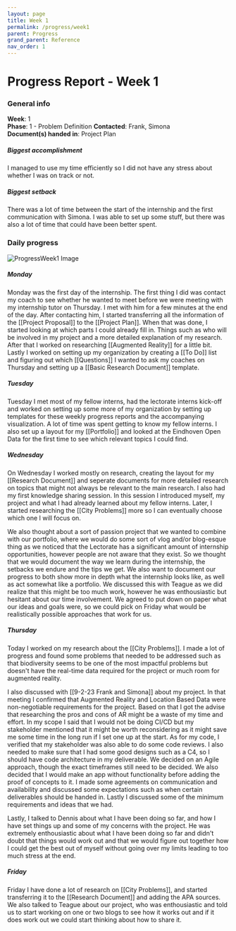 ```yaml
---
layout: page
title: Week 1
permalink: /progress/week1
parent: Progress
grand_parent: Reference
nav_order: 1
---
```

# Progress Report - Week 1

### General info
**Week**: 1  
**Phase**: 1 - Problem Definition 
**Contacted**: Frank, Simona  
**Document(s) handed in**: Project Plan  

##### Biggest accomplishment
I managed to use my time efficiently so I did not have any stress about whether I was on track or not.

##### Biggest setback
There was a lot of time between the start of the internship and the first communication with Simona. I was able to set up some stuff, but there was also a lot of time that could have been better spent.

### Daily progress
![ProgressWeek1 Image](/assets/Week1-progress.png)

##### Monday
Monday was the first day of the internship. The first thing I did was contact my coach to see whether he wanted to meet before we were meeting with my internship tutor on Thursday. I met with him for a few minutes at the end of the day. After contacting him, I started transferring all the information of the [[Project Proposal]] to the [[Project Plan]]. When that was done, I started looking at which parts I could already fill in. Things such as who will be involved in my project and a more detailed explanation of my research. After that I worked on researching [[Augmented Reality]] for a little bit. Lastly I worked on setting up my organization by creating a [[To Do]] list and figuring out which [[Questions]] I wanted to ask my coaches on Thursday and setting up a [[Basic Research Document]] template.

##### Tuesday
Tuesday I met most of my fellow interns, had the lectorate interns kick-off and worked on setting up some more of my organization by setting up templates for these weekly progress reports and the accompanying visualization. A lot of time was spent getting to know my fellow interns. I also set up a layout for my [[Portfolio]] and looked at the Eindhoven Open Data for the first time to see which relevant topics I could find.

##### Wednesday
On Wednesday I worked mostly on research, creating the layout for my [[Research Document]] and seperate documents for more detailed research on topics that might not always be relevant to the main research. I also had my first knowledge sharing session. In this session I introduced myself, my project and what I had already learned about my fellow interns. Later, I started researching the [[City Problems]] more so I can eventually choose which one I will focus on. 

We also thought about a sort of passion project that we wanted to combine with our portfolio, where we would do some sort of vlog and/or blog-esque thing as we noticed that the Lectorate has a significant amount of internship opportunities, however people are not aware that they exist. So we thought that we would document the way we learn during the internship, the setbacks we endure and the tips we get. We also want to document our progress to both show more in depth what the internship looks like, as well as act somewhat like a portfolio. We discussed this with Teague as we did realize that this might be too much work, however he was enthousiastic but hesitant about our time involvement. We agreed to put down on paper what our ideas and goals were, so we could pick on Friday what would be realistically possible approaches that work for us.

##### Thursday
Today I worked on my research about the [[City Problems]]. I made a lot of progress and found some problems that needed to be addressed such as that biodiversity seems to be one of the most impactful problems but doesn't have the real-time data required for the project or much room for augmented reality. 

I also discussed with [[9-2-23 Frank and Simona]] about my project. In that meeting I confirmed that Augmented Reality and Location Based Data were non-negotiable requirements for the project. Based on that I got the advise that researching the pros and cons of AR might be a waste of my time and effort. In my scope I said that  I would not be doing CI/CD but my stakeholder mentioned that it might be worth reconsidering as it might save me some time in the long run if I set one up at the start. As for my code, I verified that my stakeholder was also able to do some code reviews. I also needed to make sure that I had some good designs such as a C4, so I should have code architecture in my deliverable. We decided on an Agile approach, though the exact timeframes still need to be decided. We also decided that I would make an app without functionality before adding the proof of concepts to it. I made some agreements on communication and availability and discussed some expectations such as when certain deliverables should be handed in. Lastly I discussed some of the minimum requirements and ideas that we had.

Lastly, I talked to Dennis about what I have been doing so far, and how I have set things up and some of my concerns with the project. He was extremely enthousiastic about what I have been doing so far and didn't doubt that things would work out and that we would figure out together how I could get the best out of myself without going over my limits leading to too much stress at the end. 

##### Friday
Friday I have done a lot of research on [[City Problems]], and started transferring it to the [[Research Document]] and adding the APA sources.  We also talked to Teague about our project, who was enthousiastic and told us to start working on one or two blogs to see how it works out and if it does work out we could start thinking about how to share it.
